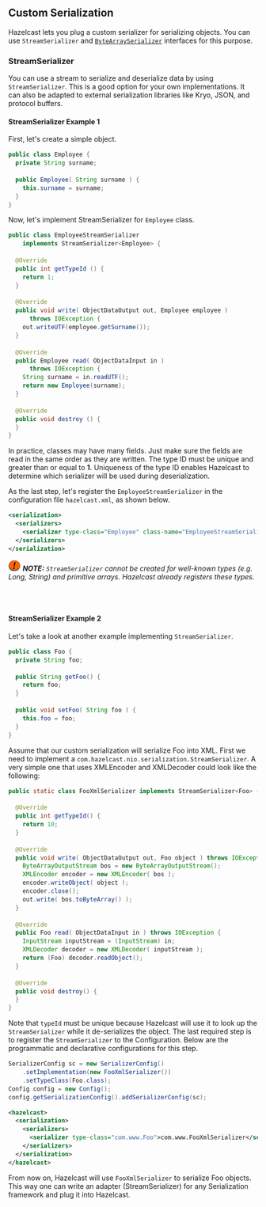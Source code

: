 
## Custom Serialization

Hazelcast lets you plug a custom serializer for serializing objects. You can use `StreamSerializer` and [`ByteArraySerializer`](bytearrayserializer.html) interfaces for this purpose.


### StreamSerializer

You can use a stream to serialize and deserialize data by using `StreamSerializer`. This is a good option for your own implementations. It can also be adapted to external serialization libraries like Kryo, JSON, and protocol buffers.

#### StreamSerializer Example 1

First, let's create a simple object.

```java
public class Employee {
  private String surname;
  
  public Employee( String surname ) {
    this.surname = surname;
  }
}
```

Now, let's implement StreamSerializer for `Employee` class.

```java
public class EmployeeStreamSerializer
    implements StreamSerializer<Employee> {

  @Override
  public int getTypeId () {
    return 1; 
  }

  @Override
  public void write( ObjectDataOutput out, Employee employee )
      throws IOException { 
    out.writeUTF(employee.getSurname());
  }

  @Override
  public Employee read( ObjectDataInput in ) 
      throws IOException { 
    String surname = in.readUTF();
    return new Employee(surname);
  }

  @Override
  public void destroy () { 
  }
}
```

In practice, classes may have many fields. Just make sure the fields are read in the same order as they are written. The type ID must be unique and greater than or equal to **1**. Uniqueness of the type ID enables Hazelcast to determine which serializer will be used during deserialization. 

As the last step, let's register the `EmployeeStreamSerializer` in the configuration file `hazelcast.xml`, as shown below.

```xml
<serialization>
  <serializers>
    <serializer type-class="Employee" class-name="EmployeeStreamSerializer" />
  </serializers>
</serialization>
```
 
![image](images/NoteSmall.jpg) ***NOTE:*** *`StreamSerializer` cannot be created for well-known types (e.g. Long, String) and primitive arrays. Hazelcast already registers these types.*


<br></br>

#### StreamSerializer Example 2

Let's take a look at another example implementing `StreamSerializer`.

```java
public class Foo {
  private String foo;
  
  public String getFoo() {
    return foo;
  }
  
  public void setFoo( String foo ) {
    this.foo = foo;
  }
}
```

Assume that our custom serialization will serialize
Foo into XML. First we need to implement a
`com.hazelcast.nio.serialization.StreamSerializer`. A very simple one that uses XMLEncoder and XMLDecoder could look like the following:

```java
public static class FooXmlSerializer implements StreamSerializer<Foo> {

  @Override
  public int getTypeId() {
    return 10;
  }

  @Override
  public void write( ObjectDataOutput out, Foo object ) throws IOException {
    ByteArrayOutputStream bos = new ByteArrayOutputStream();
    XMLEncoder encoder = new XMLEncoder( bos );
    encoder.writeObject( object );
    encoder.close();
    out.write( bos.toByteArray() );
  }

  @Override
  public Foo read( ObjectDataInput in ) throws IOException {
    InputStream inputStream = (InputStream) in;
    XMLDecoder decoder = new XMLDecoder( inputStream );
    return (Foo) decoder.readObject();
  }

  @Override
  public void destroy() {
  }
}
```

Note that `typeId` must be unique because Hazelcast will use it to look up the `StreamSerializer` while it de-serializes the object. The last required step is to register the `StreamSerializer` to the Configuration. Below are the programmatic and declarative configurations for this step.

```java
SerializerConfig sc = new SerializerConfig()
    .setImplementation(new FooXmlSerializer())
    .setTypeClass(Foo.class);
Config config = new Config();
config.getSerializationConfig().addSerializerConfig(sc);
```


```xml
<hazelcast>
  <serialization>
    <serializers>
      <serializer type-class="com.www.Foo">com.www.FooXmlSerializer</serializer>
    </serializers>
  </serialization>
</hazelcast>
```

From now on, Hazelcast will use `FooXmlSerializer`
to serialize Foo objects. This way one can write an adapter (StreamSerializer) for any Serialization framework and plug it into Hazelcast.

<br> </br>
